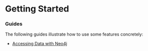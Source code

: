 # Getting Started

### Guides
The following guides illustrate how to use some features concretely:

* [Accessing Data with Neo4j](https://spring.io/guides/gs/accessing-data-neo4j/)

